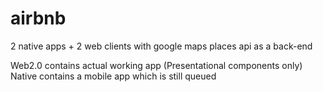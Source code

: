 # airbnb

2 native apps + 2 web clients with google maps places api as a back-end

Web2.0 contains actual working app (Presentational components only)
Native contains a mobile app which is still queued
